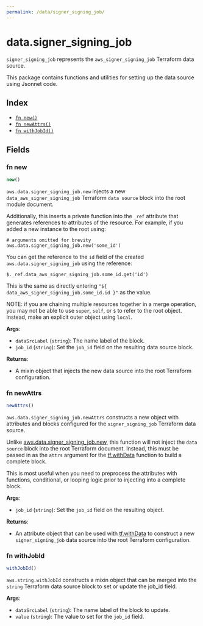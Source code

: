 ```yaml
---
permalink: /data/signer_signing_job/
---
```


# data.signer_signing_job

`signer_signing_job` represents the `aws_signer_signing_job` Terraform data source.



This package contains functions and utilities for setting up the data source using Jsonnet code.


## Index

* [`fn new()`](#fn-new)
* [`fn newAttrs()`](#fn-newattrs)
* [`fn withJobId()`](#fn-withjobid)

## Fields

### fn new

```ts
new()
```


`aws.data.signer_signing_job.new` injects a new `data_aws_signer_signing_job` Terraform `data source`
block into the root module document.

Additionally, this inserts a private function into the `_ref` attribute that generates references to attributes of the
resource. For example, if you added a new instance to the root using:

    # arguments omitted for brevity
    aws.data.signer_signing_job.new('some_id')

You can get the reference to the `id` field of the created `aws.data.signer_signing_job` using the reference:

    $._ref.data_aws_signer_signing_job.some_id.get('id')

This is the same as directly entering `"${ data_aws_signer_signing_job.some_id.id }"` as the value.

NOTE: if you are chaining multiple resources together in a merge operation, you may not be able to use `super`, `self`,
or `$` to refer to the root object. Instead, make an explicit outer object using `local`.

**Args**:
  - `dataSrcLabel` (`string`): The name label of the block.
  - `job_id` (`string`): Set the `job_id` field on the resulting data source block.

**Returns**:
- A mixin object that injects the new data source into the root Terraform configuration.


### fn newAttrs

```ts
newAttrs()
```


`aws.data.signer_signing_job.newAttrs` constructs a new object with attributes and blocks configured for the `signer_signing_job`
Terraform data source.

Unlike [aws.data.signer_signing_job.new](#fn-new), this function will not inject the `data source`
block into the root Terraform document. Instead, this must be passed in as the `attrs` argument for the
[tf.withData](https://github.com/tf-libsonnet/core/tree/main/docs#fn-withdata) function to build a complete block.

This is most useful when you need to preprocess the attributes with functions, conditional, or looping logic prior to
injecting into a complete block.

**Args**:
  - `job_id` (`string`): Set the `job_id` field on the resulting object.

**Returns**:
  - An attribute object that can be used with [tf.withData](https://github.com/tf-libsonnet/core/tree/main/docs#fn-withdata) to construct a new `signer_signing_job` data source into the root Terraform configuration.


### fn withJobId

```ts
withJobId()
```

`aws.string.withJobId` constructs a mixin object that can be merged into the `string`
Terraform data source block to set or update the job_id field.



**Args**:
  - `dataSrcLabel` (`string`): The name label of the block to update.
  - `value` (`string`): The value to set for the `job_id` field.
